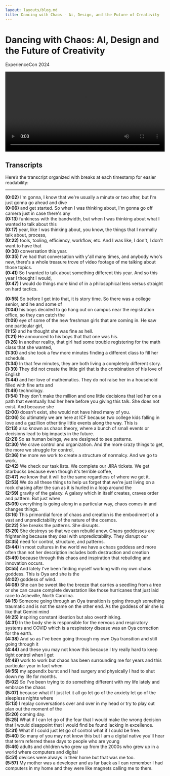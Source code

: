 ```yaml
---
layout: layouts/blog.md
title: Dancing with Chaos - Ai, Design, and the Future of Creativity
---
```

<style>
video {
  width: 100%;
  height: auto;
}
</style>

# Dancing with Chaos: AI, Design and the Future of Creativity
ExperienceCon 2024

<video controls>
  <source src="https://www.dropbox.com/scl/fi/rkcurs5tneyq4v0556bxl/chaos-ai.mp4?rlkey=ttwpx5nwvwghkx0fhemj5gpem&st=uqwugxfg&dl=0" type="video/mp4">
Your browser does not support the video tag.
</video>

## Transcripts
Here’s the transcript organized with breaks at each timestamp for easier readability:

---

**(0:02)** I'm gonna, I know that we're usually a minute or two after, but I'm just gonna go ahead and dive  
**(0:06)** and get started. So when I was thinking about, I'm gonna go off camera just in case there's any  
**(0:13)** funkiness with the bandwidth, but when I was thinking about what I wanted to talk about this  
**(0:17)** year, like I was thinking about, you know, the things that I normally talk about, process,  
**(0:22)** tools, tooling, efficiency, workflow, etc. And I was like, I don't, I don't want to have that  
**(0:30)** conversation this year.  
**(0:35)** I've had that conversation with y'all many times, and anybody who's new, there's a whole treasure trove of video footage of me talking about those topics.  
**(0:41)** So I wanted to talk about something different this year. And so this year I thought I would,  
**(0:47)** I would do things more kind of in a philosophical lens versus straight on hard tactics.  

**(0:55)** So before I get into that, it is story time. So there was a college senior, and he and some of  
**(1:04)** his boys decided to go hang out on campus near the registration office, so they can catch the  
**(1:09)** eye of some of the new freshman girls that are coming in. He saw one particular girl,  
**(1:15)** and he thought she was fine as hell.  
**(1:21)** He announced to his boys that that one was his.  
**(1:26)** In another reality, that girl had some trouble registering for the math class that she wanted,  
**(1:30)** and she took a few more minutes finding a different class to fill her schedule.  
**(1:34)** In that few minutes, they are both living a completely different story.  
**(1:39)** They did not create the little girl that is the combination of his love of English  
**(1:44)** and her love of mathematics. They do not raise her in a household filled with fine arts and  
**(1:49)** technology.  
**(1:54)** They don't make the million and one little decisions that led her on a path that eventually had her here before you giving this talk. She does not exist. And because she  
**(2:00)** doesn't exist, she would not have hired many of you.  
**(2:06)** So ultimately we are here at ICF because two college kids falling in love and a gazillion other tiny little events along the way. This is  
**(2:13)** also known as chaos theory, where a bunch of small events or decisions lead to big impacts in the future.  
**(2:21)** So as human beings, we are designed to see patterns.  
**(2:30)** We crave control and organization. And the more crazy things to get, the more we struggle for control,  
**(2:36)** the more we work to create a structure of normalcy. And we go to work.  
**(2:42)** We check our task lists. We complete our JIRA tickets. We get Starbucks because even though it's terrible coffee,  
**(2:47)** we know that it will be the same regardless of where we get it.  
**(2:53)** We do all these things to help us forget that we're just living on a rock chasing after the sun as it is hurled in a loop around the  
**(2:59)** gravity of the galaxy. A galaxy which in itself creates, craves order and pattern. But just when  
**(3:09)** everything is going along in a particular way, chaos comes in and changes things.  
**(3:16)** This primordial force of chaos and creation is the embodiment of a vast and unpredictability of the nature of the cosmos.  
**(3:22)** She breaks the patterns. She disrupts.  
**(3:29)** She destroys so that we can rebuild anew. Chaos goddesses are frightening because they deal with unpredictability. They disrupt our  
**(3:35)** need for control, structure, and patterns.  
**(3:44)** In most cultures in the world we have a chaos goddess and more often than not her description includes both destruction and creation  
**(3:49)** because through this chaos and inspiration that rebuilding and innovation occurs.  
**(3:55)** And lately I've been finding myself working with my own chaos goddess. This is Oya and she is the  
**(4:02)** goddess of wind.  
**(4:08)** She can be sweet like the breeze that carries a seedling from a tree or she can cause complete devastation like those hurricanes that just laid race to Asheville, North Carolina.  
**(4:15)** Someone going through an Oya transition is going through something traumatic and is not the same on the other end. As the goddess of air she is like that Gemini mind  
**(4:25)** inspiring constant ideation but also overthinking.  
**(4:31)** In the body she is responsible for the nervous and respiratory systems and COVID which is a respiratory disease was an Oya correction for the earth.  
**(4:38)** And so as I've been going through my own Oya transition and still going through it  
**(4:44)** and these you may not know this because I try really hard to keep tight control when I get  
**(4:49)** work to work but chaos has been surrounding me for years and this particular year in fact when  
**(4:55)** my appendix burst and I had surgery and physically I had to shut down my life for months.  
**(5:02)** So I've been trying to do something different with my life lately and embrace the chaos  
**(5:07)** because what if I just let it all go let go of the anxiety let go of the sleepless nights where  
**(5:13)** I replay conversations over and over in my head or try to play out plan out the moment of the  
**(5:20)** coming day.  
**(5:25)** What if I can let go of the fear that I would make the wrong decision that I would disappoint that I would find be found lacking in excellence.  
**(5:31)** What if I could just let go of control what if I could be free.  
**(5:40)** So many of you may not know this but I am a digital native you'll hear that term referred these days to people who are young  
**(5:46)** adults and children who grew up from the 2000s who grew up in a world where computers and digital  
**(5:51)** devices were always in their home but that was me too.  
**(5:57)** My mother was a developer and as far back as I can remember I had computers in my home and they were like magnets calling me to them.  
